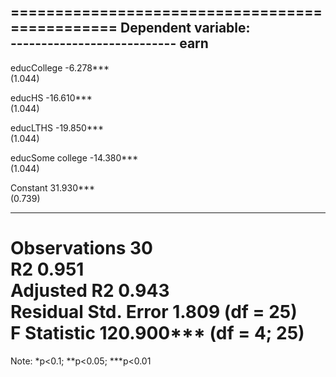 
===============================================
                        Dependent variable:    
                    ---------------------------
                               earn            
-----------------------------------------------
educCollege                  -6.278***         
                              (1.044)          
                                               
educHS                      -16.610***         
                              (1.044)          
                                               
educLTHS                    -19.850***         
                              (1.044)          
                                               
educSome college            -14.380***         
                              (1.044)          
                                               
Constant                     31.930***         
                              (0.739)          
                                               
-----------------------------------------------
Observations                    30             
R2                             0.951           
Adjusted R2                    0.943           
Residual Std. Error       1.809 (df = 25)      
F Statistic           120.900*** (df = 4; 25)  
===============================================
Note:               *p<0.1; **p<0.05; ***p<0.01
